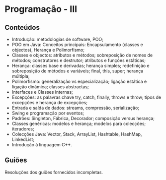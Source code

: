   # Programação - III
  ## Conteúdos
  * Introdução: metodologias de software, POO;
  * POO em Java: Conceitos principais: Encapsulamento (classes e objectos), Herança e Polimorfismo;
  * Classes e objectos: atributos e métodos; sobreposição de nomes de métodos; construtores e destrutor; atributos e funções estáticas;
  * Herança: classes base e derivadas; herança simples; redefinição e sobreposição de métodos e variáveis; final, this, super; herança múltipla;
  * Polimorfismo: generalização vs especialização; ligação estática e ligação dinâmica; classes abstractas;
  * Interfaces e Classes internas;
  * Excepções: as palavras chave try, catch, finally, throws e throw; tipos de excepções e herança de excepções;
  * Entrada e saída de dados: streams, compressão, serialização;
  * Swing e programação por eventos;
  * Padrões: Singleton, Fábrica, Decorador; composição versus herança;
  * Classes genéricas: modelos e herança; modelos para colecções; iteradores;
  * Colecções Java: Vector, Stack, ArrayList, Hashtable, HashMap, LinkedList;
  * Introdução à linguagem C++.
  
  ## Guiões
  Resoluções dos guiões fornecidos incompletas.
